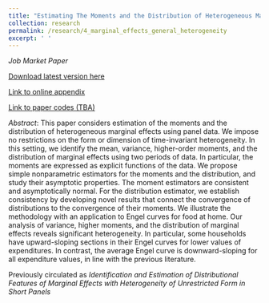 ```yaml
---
title: "Estimating The Moments and the Distribution of Heterogeneous Marginal Effects Using Panel Data"
collection: research
permalink: /research/4_marginal_effects_general_heterogeneity
excerpt: ' '
---
```


*Job Market Paper*



[Download latest version here](https://vladislav-morozov.github.io/files/marginalEffectsMomentsDistribution.pdf)

[Link to online appendix](https://vladislav-morozov.github.io/research/4_moments_marginal_effects_appendix)

[Link to paper codes (TBA)](https://vladislav-morozov.github.io/research/4_moments_marginal_effects_code)


*Abstract*:  This paper considers  estimation of the moments and the distribution of heterogeneous marginal effects using panel data. 	  We impose no restrictions on the form or dimension of time-invariant heterogeneity. In this setting, we identify the mean, variance, higher-order moments, and the distribution of marginal effects using two periods of data. 	In particular, the moments are expressed as explicit functions of the data. We propose simple nonparametric estimators for the moments and the distribution, and study their asymptotic properties. The moment estimators are consistent and asymptotically normal. For the distribution estimator, we establish  consistency  by developing novel   results that connect   the convergence of distributions to  the convergence of their moments. 		We illustrate the methodology with an application to Engel curves for food at home. 	Our analysis of variance, higher moments, and the distribution of marginal effects reveals significant heterogeneity. In particular, some households   have upward-sloping sections in their Engel curves for lower values of expenditures. In contrast, the average Engel curve is downward-sloping for all expenditure values, in line with the previous literature.

Previously circulated as *Identification and Estimation of Distributional Features of Marginal Effects with Heterogeneity of Unrestricted Form in Short Panels*
